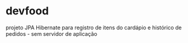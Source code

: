 # devfood
projeto JPA Hibernate para registro de itens do cardápio e histórico de pedidos - sem servidor de aplicação
